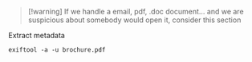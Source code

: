 > [!warning] If we handle a email, pdf, .doc document... and we are suspicious about somebody would open it, consider this section

Extract metadata

```
exiftool -a -u brochure.pdf
```

